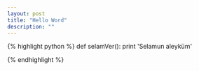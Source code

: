 ```yaml
---
layout: post
title: "Hello Word"
description: ""
---
```





{% highlight python %}
def selamVer():
	print 'Selamun aleyküm'

{% endhighlight %}
